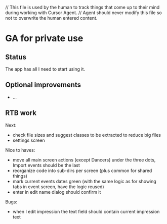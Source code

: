// This file is used by the human to track things that come up to their mind during working with Cursor Agent.
// Agent should never modify this file so not to overwrite the human entered content.

# GA for private use

## Status
The app has all I need to start using it. 

## Optional improvements
- ...

## RTB work
Next:
- check file sizes and suggest classes to be extracted to reduce big files
- settings screen

Nice to haves:
- move all main screen actions (except Dancers) under the three dots, Import events should be the last
- reorganize code into sub-dirs per screen (plus common for shared things)
- mark current events dates green (with the same logic as for showing tabs in event screen, have the logic reused)
- enter in edit name dialog should confirm it

Bugs:
- when I edit impression the text field should contain current impression text
